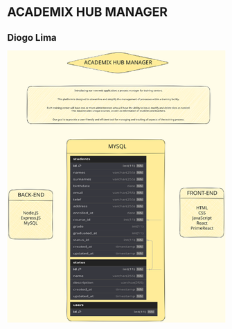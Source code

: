 # ACADEMIX HUB MANAGER
## Diogo Lima

![BRIEFING](https://github.com/lsodiogo/academix-hub-manager/blob/main/briefing.svg)